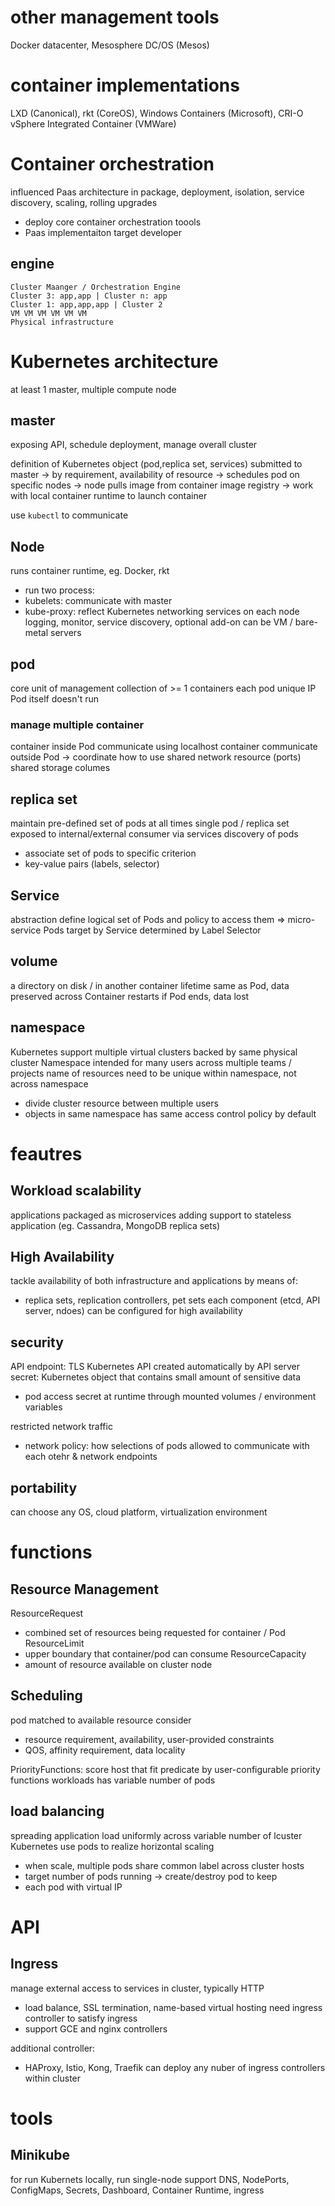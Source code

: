 # other management tools
Docker datacenter, Mesosphere DC/OS (Mesos)

# container implementations
LXD (Canonical), rkt (CoreOS), Windows Containers (Microsoft), CRI-O 
vSphere Integrated Container (VMWare)

# Container orchestration
influenced Paas architecture in package, deployment, isolation, service discovery, scaling, rolling upgrades
- deploy core container orchestration toools
- Paas implementaiton target developer

## engine
```
Cluster Maanger / Orchestration Engine
Cluster 3: app,app | Cluster n: app
Cluster 1: app,app,app | Cluster 2
VM VM VM VM VM VM
Physical infrastructure
```
# Kubernetes architecture
at least 1 master, multiple compute node
## master
exposing API, schedule deployment, manage overall cluster

definition of Kubernetes object (pod,replica set, services) submitted to master
-> by requirement, availability of resource
-> schedules pod on specific nodes
-> node pulls image from container image registry
-> work with local container runtime to launch container

use `kubectl` to communicate

## Node
runs container runtime, eg. Docker, rkt
- run two process: 
- kubelets: communicate with master
- kube-proxy: reflect Kubernetes networking services on each node
logging, monitor, service discovery, optional add-on
can be VM / bare-metal servers

## pod
core unit of management
collection of >= 1 containers
each pod unique IP
Pod itself doesn't run 
### manage multiple container
container inside Pod communicate using localhost
container communicate outside Pod -> coordinate how to use shared network resource (ports)
shared storage columes

## replica set
maintain pre-defined set of pods at all times
single pod / replica set exposed to internal/external consumer via services
discovery of pods
- associate set of pods to specific criterion
- key-value pairs (labels, selector)

## Service
abstraction define logical set of Pods and policy to access them => micro-service
Pods target by Service determined by Label Selector

## volume
a directory on disk / in another container
lifetime same as Pod, data preserved across Container restarts
if Pod ends, data lost

## namespace
Kubernetes support multiple virtual clusters backed by same physical cluster
Namespace intended for many users across multiple teams / projects
name of resources need to be unique within namespace, not across namespace
- divide cluster resource between multiple users
- objects in same namespace has same access control policy by default

# feautres
## Workload scalability
applications packaged as microservices
adding support to stateless application (eg. Cassandra, MongoDB replica sets)

## High Availability
tackle availability of both infrastructure and applications
by means of:
- replica sets, replication controllers, pet sets
each component (etcd, API server, ndoes) can be configured for high availability

## security
API endpoint: TLS
Kubernetes API created automatically by API server
secret: Kubernetes object that contains small amount of sensitive data
- pod access secret at runtime through mounted volumes / environment variables

restricted network traffic
- network policy: how selections of pods allowed to communicate with each otehr & network endpoints

## portability
can choose any OS, cloud platform, virtualization environment

# functions
## Resource Management
ResourceRequest
- combined set of resources being requested for container / Pod
ResourceLimit
- upper boundary that container/pod can consume
ResourceCapacity
- amount of resource available on cluster node

## Scheduling
pod matched to available resource
consider 
- resource requirement, availability, user-provided constraints
- QOS, affinity requirement, data locality

PriorityFunctions: score host that fit predicate by user-configurable priority functions
workloads has variable number of pods

## load balancing
spreading application load uniformly across variable number of lcuster
Kubernetes use pods to realize horizontal scaling
- when scale, multiple pods share common label across cluster hosts
- target number of pods running -> create/destroy pod to keep
- each pod with virtual IP

# API
## Ingress
manage external access to services in cluster, typically HTTP
- load balance, SSL termination, name-based virtual hosting
need ingress controller to satisfy ingress
- support GCE and nginx controllers

additional controller:
- HAProxy, Istio, Kong, Traefik
can deploy any nuber of ingress controllers within cluster


# tools
## Minikube
for run Kubernets locally, run single-node
support DNS, NodePorts, ConfigMaps, Secrets, Dashboard, Container Runtime, ingress

















